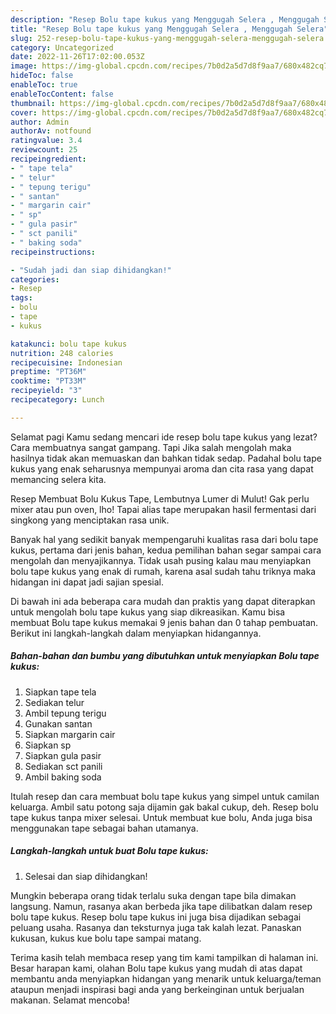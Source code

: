 ```yaml
---
description: "Resep Bolu tape kukus yang Menggugah Selera , Menggugah Selera"
title: "Resep Bolu tape kukus yang Menggugah Selera , Menggugah Selera"
slug: 252-resep-bolu-tape-kukus-yang-menggugah-selera-menggugah-selera
category: Uncategorized
date: 2022-11-26T17:02:00.053Z
image: https://img-global.cpcdn.com/recipes/7b0d2a5d7d8f9aa7/680x482cq70/bolu-tape-kukus-foto-resep-utama.jpg
hideToc: false
enableToc: true
enableTocContent: false
thumbnail: https://img-global.cpcdn.com/recipes/7b0d2a5d7d8f9aa7/680x482cq70/bolu-tape-kukus-foto-resep-utama.jpg
cover: https://img-global.cpcdn.com/recipes/7b0d2a5d7d8f9aa7/680x482cq70/bolu-tape-kukus-foto-resep-utama.jpg
author: Admin
authorAv: notfound
ratingvalue: 3.4
reviewcount: 25
recipeingredient:
- " tape tela"
- " telur"
- " tepung terigu"
- " santan"
- " margarin cair"
- " sp"
- " gula pasir"
- " sct panili"
- " baking soda"
recipeinstructions:

- "Sudah jadi dan siap dihidangkan!"
categories:
- Resep
tags:
- bolu
- tape
- kukus

katakunci: bolu tape kukus 
nutrition: 248 calories
recipecuisine: Indonesian
preptime: "PT36M"
cooktime: "PT33M"
recipeyield: "3"
recipecategory: Lunch

---
```



Selamat pagi Kamu sedang mencari ide resep bolu tape kukus yang lezat? Cara membuatnya sangat gampang. Tapi Jika salah mengolah maka hasilnya tidak akan memuaskan dan bahkan tidak sedap. Padahal bolu tape kukus yang enak seharusnya mempunyai aroma dan cita rasa yang dapat memancing selera kita.


Resep Membuat Bolu Kukus Tape, Lembutnya Lumer di Mulut! Gak perlu mixer atau pun oven, lho! Tapai alias tape merupakan hasil fermentasi dari singkong yang menciptakan rasa unik.

Banyak hal yang sedikit banyak mempengaruhi kualitas rasa dari bolu tape kukus, pertama dari jenis bahan, kedua pemilihan bahan segar sampai cara mengolah dan menyajikannya. Tidak usah pusing kalau mau menyiapkan bolu tape kukus yang enak di rumah, karena asal sudah tahu triknya maka hidangan ini dapat jadi sajian spesial.


Di bawah ini ada beberapa cara mudah dan praktis yang dapat diterapkan untuk mengolah bolu tape kukus yang siap dikreasikan. Kamu bisa membuat Bolu tape kukus memakai 9 jenis bahan dan 0 tahap pembuatan. Berikut ini langkah-langkah dalam menyiapkan hidangannya.

<!--inarticleads1-->

##### Bahan-bahan dan bumbu yang dibutuhkan untuk menyiapkan Bolu tape kukus:

1. Siapkan  tape tela
1. Sediakan  telur
1. Ambil  tepung terigu
1. Gunakan  santan
1. Siapkan  margarin cair
1. Siapkan  sp
1. Siapkan  gula pasir
1. Sediakan  sct panili
1. Ambil  baking soda


Itulah resep dan cara membuat bolu tape kukus yang simpel untuk camilan keluarga. Ambil satu potong saja dijamin gak bakal cukup, deh. Resep bolu tape kukus tanpa mixer selesai. Untuk membuat kue bolu, Anda juga bisa menggunakan tape sebagai bahan utamanya. 

<!--inarticleads2-->

##### Langkah-langkah untuk buat Bolu tape kukus:


1. Selesai dan siap dihidangkan!

Mungkin beberapa orang tidak terlalu suka dengan tape bila dimakan langsung. Namun, rasanya akan berbeda jika tape dilibatkan dalam resep bolu tape kukus. Resep bolu tape kukus ini juga bisa dijadikan sebagai peluang usaha. Rasanya dan teksturnya juga tak kalah lezat. Panaskan kukusan, kukus kue bolu tape sampai matang. 

Terima kasih telah membaca resep yang tim kami tampilkan di halaman ini. Besar harapan kami, olahan Bolu tape kukus yang mudah di atas dapat membantu anda menyiapkan hidangan yang menarik untuk keluarga/teman ataupun menjadi inspirasi bagi anda yang berkeinginan untuk berjualan makanan. Selamat mencoba!
